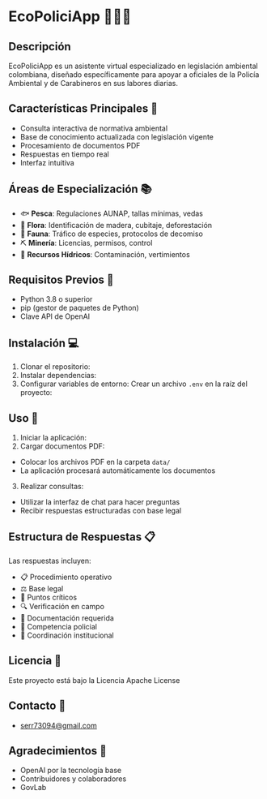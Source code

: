 # EcoPoliciApp 🌿👮‍♂️

## Descripción
EcoPoliciApp es un asistente virtual especializado en legislación ambiental colombiana, diseñado específicamente para apoyar a oficiales de la Policía Ambiental y de Carabineros en sus labores diarias.

## Características Principales 🌟
- Consulta interactiva de normativa ambiental
- Base de conocimiento actualizada con legislación vigente
- Procesamiento de documentos PDF
- Respuestas en tiempo real
- Interfaz intuitiva

## Áreas de Especialización 📚
- 🐟 **Pesca**: Regulaciones AUNAP, tallas mínimas, vedas
- 🌳 **Flora**: Identificación de madera, cubitaje, deforestación
- 🦁 **Fauna**: Tráfico de especies, protocolos de decomiso
- ⛏️ **Minería**: Licencias, permisos, control
- 🌊 **Recursos Hídricos**: Contaminación, vertimientos

## Requisitos Previos 🔧
- Python 3.8 o superior
- pip (gestor de paquetes de Python)
- Clave API de OpenAI

## Instalación 💻

1. Clonar el repositorio: 
2. Instalar dependencias:
3. Configurar variables de entorno:
Crear un archivo `.env` en la raíz del proyecto:


## Uso 🚀

1. Iniciar la aplicación:
2. Cargar documentos PDF:
- Colocar los archivos PDF en la carpeta `data/`
- La aplicación procesará automáticamente los documentos

3. Realizar consultas:
- Utilizar la interfaz de chat para hacer preguntas
- Recibir respuestas estructuradas con base legal

## Estructura de Respuestas 📋

Las respuestas incluyen:
- 📋 Procedimiento operativo
- ⚖️ Base legal
- 🚨 Puntos críticos
- 🔍 Verificación en campo
- 📄 Documentación requerida
- 👮 Competencia policial
- 🤝 Coordinación institucional


## Licencia 📄
Este proyecto está bajo la Licencia Apache License

## Contacto 📧
- serr73094@gmail.com

## Agradecimientos 🙏
- OpenAI por la tecnología base
- Contribuidores y colaboradores
- GovLab